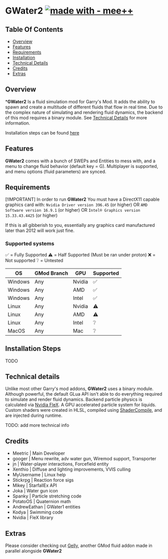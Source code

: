 # GWater2 [![made with - mee++](https://img.shields.io/badge/made_with-mee%2B%2B-2ea44f)](https://)

## Table Of Contents
- [Overview](#overview)
- [Features](#features)
- [Requirements](#requirements)
- [Installation](#installation-steps)
- [Technical Details](#technical-details)
- [Credits](#credits)
- [Extras](#extras)

## Overview
***GWater2** Is a fluid simulation mod for Garry's Mod. It adds the ability to spawn and create a multitude of different fluids that flow in real time.
Due to the complex nature of simulating and rendering fluid dynamics, the backend of this mod requires a binary module. See [Technical Details](#technical-details) for more information.

Installation steps can be found [here](#installation-steps)

## Features
**GWater2** comes with a bunch of SWEPs and Entities to mess with, and a menu to change fluid behavior (default key = G).
Multiplayer is supported, and menu options (fluid parameters) are synced.

## Requirements
[!IMPORTANT]
In order to run **GWater2** You must have a DirectX11 capable graphics card with:
`Nvidia Driver version 396.45` (or higher)
OR
`AMD Software version 16.9.1` (or higher)
OR
`Intel® Graphics version 15.33.43.4425` (or higher)

If this is all gibberish to you, essentially any graphics card manufactured later than 2012 will work just fine.

### Supported systems
✅ = Fully Supported
⚠️ = Half Supported (Must be ran under proton)
❌ = Not supported
❔ = Untested

| OS | GMod Branch | GPU | Supported |
| --- | --- | --- | --- |
| Windows | Any | Nvidia | ✅ |
| Windows | Any | AMD    | ✅ |
| Windows | Any | Intel  | ✅ |
| Linux   | Any | Nvidia | ⚠️ |
| Linux   | Any | AMD    | ⚠️ |
| Linux   | Any | Intel  | ❔ |
| MacOS   | Any | Mac    | ❔ |

## Installation Steps
TODO

## Technical details
Unlike most other Garry's mod addons, **GWater2** uses a binary module. Although powerful, the default GLua API isn't able to do everything required to simulate and render fluid dynamics.
Backend particle physics is calculated via [Nvidia FleX](https://github.com/NVIDIAGameWorks/FleX). A GPU accelerated particle system for liquids.
Custom shaders were created in HLSL, compiled using [ShaderCompile](https://github.com/SCell555/ShaderCompile), and are injected during runtime.

TODO: add more technical info

## Credits
- Meetric      | Main Developer
- googer       | Menu rewrite, adv water gun, Wiremod support, Transporter
- jn           | Water-player interactions, Forcefield entity
- Xenthio      | Diffuse and lighting improvements, VVIS culling
- MyUsername   | Linux help
- Stickrpg     | Reaction force sigs
- Mikey        | StarfallEx API
- Joka         | Water gun icon
- Spanky       | Particle stretching code
- PotatoOS     | Quaternion math
- AndrewEathan | GWater1 entities
- Kodya        | Swimming code
- Nvidia       | FleX library

## Extras
Please consider checking out [Gelly](https://github.com/gelly-gmod/gelly), another GMod fluid addon made in parallel alongside **GWater2**